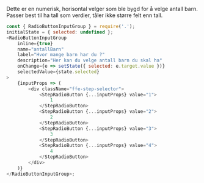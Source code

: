 Dette er en numerisk, horisontal velger som ble bygd for å velge antall barn. Passer best til ha tall som verdier, tåler ikke større felt enn tall.

```js
const { RadioButtonInputGroup } = require('.');
initialState = { selected: undefined };
<RadioButtonInputGroup
    inline={true}
    name="antallBarn"
    label="Hvor mange barn har du ?"
    description="Her kan du velge antall barn du skal ha"
    onChange={e => setState({ selected: e.target.value })}
    selectedValue={state.selected}
>
    {inputProps => (
        <div className="ffe-step-selector">
            <StepRadioButton {...inputProps} value="1">
                1
            </StepRadioButton>
            <StepRadioButton {...inputProps} value="2">
                2
            </StepRadioButton>
            <StepRadioButton {...inputProps} value="3">
                3
            </StepRadioButton>
            <StepRadioButton {...inputProps} value="4">
                4
            </StepRadioButton>
        </div>
    )}
</RadioButtonInputGroup>;
```
